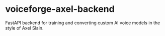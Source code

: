 # voiceforge-axel-backend
FastAPI backend for training and converting custom AI voice models in the style of Axel Slain.
